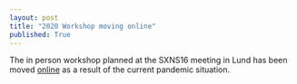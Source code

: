 ```yaml
---
layout: post
title: "2020 Workshop moving online"
published: True
---
```

The in person workshop planned at the SXNS16 meeting in Lund has been moved [online](/workshop_2020/) as a result of the current pandemic situation.
